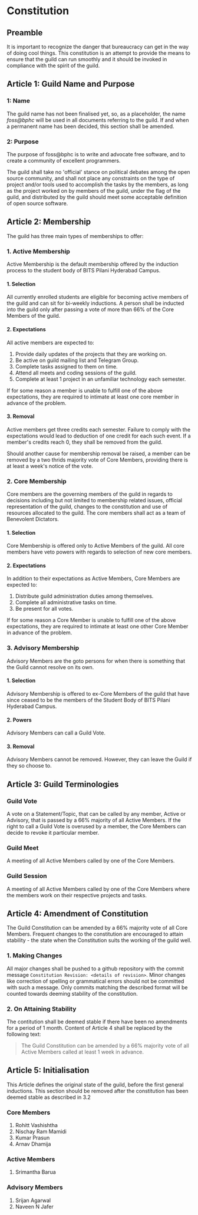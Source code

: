 # Constitution

## Preamble

It is important to recognize the danger that bureaucracy can get in the way of doing cool things. This constitution is an attempt to provide the means to ensure that the guild can run smoothly and it should be invoked in compliance with the spirit of the guild.

## Article 1: Guild Name and Purpose

### 1: Name

The guild name has not been finalised yet, so, as a placeholder, the name *foss@bphc* will be used in all documents referring to the guild. If and when a permanent name has been decided, this section shall be amended.

### 2: Purpose

The purpose of foss@bphc is to write and advocate free software, and to create a community of excellent programmers.

The guild shall take no 'official' stance on political debates among the open source community, and shall not place any constraints on the type of project and/or tools used to accomplish the tasks by the members, as long as the project worked on by members of the guild, under the flag of the guild, and distributed by the guild should meet some acceptable definition of open source software.

## Article 2: Membership

The guild has three main types of memberships to offer:

### 1. Active Membership

Active Membership is the default membership offered by the induction process to the student body of BITS Pilani Hyderabad Campus.

#### 1. Selection

All currently enrolled students are eligible for becoming active members of the guild and can sit for bi-weekly inductions. A person shall be inducted into the guild only after passing a vote of more than 66% of the Core Members of the guild.

#### 2. Expectations

All active members are expected to:

1. Provide daily updates of the projects that they are working on.
2. Be active on guild mailing list and Telegram Group.
3. Complete tasks assigned to them on time.
4. Attend all meets and coding sessions of the guild.
5. Complete at least 1 project in an unfamiliar technology each semester.

If for some reason a member is unable to fulfill one of the above expectations, they are required to intimate at least one core member in advance of the problem.

#### 3. Removal

Active members get three credits each semester. Failure to comply with the expectations would lead to deduction of one credit for each such event. If a member's credits reach 0, they shall be removed from the guild.

Should another cause for membership removal be raised, a member can be removed by a two thrids majority vote of Core Members, providing there is at least a week's notice of the vote.

### 2. Core Membership

Core members are the governing members of the guild in regards to decisions including but not limited to membership related issues, official representation of the guild, changes to the constitution and use of resources allocated to the guild. The core members shall act as a team of Benevolent Dictators.

#### 1. Selection

Core Membership is offered only to Active Members of the guild. All core members have veto powers with regards to selection of new core members.

#### 2. Expectations

In addition to their expectations as Active Members, Core Members are expected to:

1. Distribute guild administration duties among themselves.
2. Complete all administrative tasks on time.
3. Be present for all votes.

If for some reason a Core Member is unable to fulfill one of the above expectations, they are required to intimate at least one other Core Member in advance of the problem.

### 3. Advisory Membership

Advisory Members are the goto persons for when there is something that the Guild cannot resolve on its own.

#### 1. Selection

Advisory Membership is offered to ex-Core Members of the guild that have since ceased to be the members of the Student Body of BITS Pilani Hyderabad Campus.

#### 2. Powers

Advisory Members can call a Guild Vote.

#### 3. Removal

Advisory Members cannot be removed. However, they can leave the Guild if they so choose to.

## Article 3: Guild Terminologies

### Guild Vote

A vote on a Statement/Topic, that can be called by any member, Active or Advisory, that is passed by a 66% majority of all Active Members. If the right to call a Guild Vote is overused by a member, the Core Members can decide to revoke it particular member.

### Guild Meet

A meeting of all Active Members called by one of the Core Members.

### Guild Session

A meeting of all Active Members called by one of the Core Members where the members work on their respective projects and tasks.

## Article 4: Amendment of Constitution

The Guild Constitution can be amended by a 66% majority vote of all Core Members. Frequent changes to the constitution are encouraged to attain stability - the state when the Constitution suits the working of the guild well. 

### 1. Making Changes

All major changes shall be pushed to a github repository with the commit message `Constitution Revision: <details of revision>`. Minor changes like correction of spelling or grammatical errors should not be committed with such a message. Only commits matching the described format will be counted towards deeming stability of the constitution.

### 2. On Attaining Stability

The contitution shall be deemed stable if there have been no amendments for a period of 1 month. Content of Article 4 shall be replaced by the following text:

> The Guild Constitution can be amended by a 66% majority vote of all Active Members called at least 1 week in advance.

## Article 5: Initialisation

This Article defines the original state of the guild, before the first general inductions. This section should be removed after the constitution has been deemed stable as described in 3.2

### Core Members

1. Rohitt Vashishtha
2. Nischay Ram Mamidi
3. Kumar Prasun
4. Arnav Dhamija

### Active Members

1. Srimantha Barua

### Advisory Members

1. Srijan Agarwal
2. Naveen N Jafer
